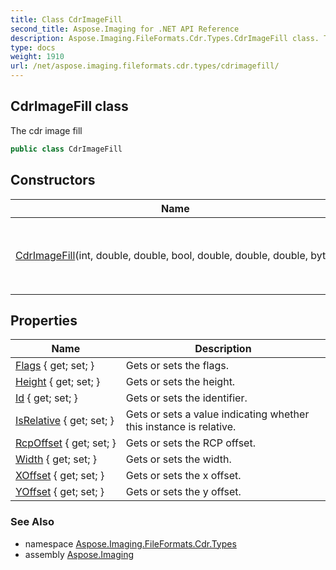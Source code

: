```yaml
---
title: Class CdrImageFill
second_title: Aspose.Imaging for .NET API Reference
description: Aspose.Imaging.FileFormats.Cdr.Types.CdrImageFill class. The cdr image fill
type: docs
weight: 1910
url: /net/aspose.imaging.fileformats.cdr.types/cdrimagefill/
---
```

## CdrImageFill class

The cdr image fill

```csharp
public class CdrImageFill
```

## Constructors

| Name | Description |
| --- | --- |
| [CdrImageFill](cdrimagefill/)(int, double, double, bool, double, double, double, byte) | Initializes a new instance of the `CdrImageFill` class. |

## Properties

| Name | Description |
| --- | --- |
| [Flags](../../aspose.imaging.fileformats.cdr.types/cdrimagefill/flags/) { get; set; } | Gets or sets the flags. |
| [Height](../../aspose.imaging.fileformats.cdr.types/cdrimagefill/height/) { get; set; } | Gets or sets the height. |
| [Id](../../aspose.imaging.fileformats.cdr.types/cdrimagefill/id/) { get; set; } | Gets or sets the identifier. |
| [IsRelative](../../aspose.imaging.fileformats.cdr.types/cdrimagefill/isrelative/) { get; set; } | Gets or sets a value indicating whether this instance is relative. |
| [RcpOffset](../../aspose.imaging.fileformats.cdr.types/cdrimagefill/rcpoffset/) { get; set; } | Gets or sets the RCP offset. |
| [Width](../../aspose.imaging.fileformats.cdr.types/cdrimagefill/width/) { get; set; } | Gets or sets the width. |
| [XOffset](../../aspose.imaging.fileformats.cdr.types/cdrimagefill/xoffset/) { get; set; } | Gets or sets the x offset. |
| [YOffset](../../aspose.imaging.fileformats.cdr.types/cdrimagefill/yoffset/) { get; set; } | Gets or sets the y offset. |

### See Also

* namespace [Aspose.Imaging.FileFormats.Cdr.Types](../../aspose.imaging.fileformats.cdr.types/)
* assembly [Aspose.Imaging](../../)


